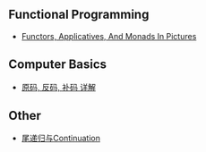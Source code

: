 ## Functional Programming

- [Functors, Applicatives, And Monads In Pictures](http://adit.io/posts/2013-04-17-functors,_applicatives,_and_monads_in_pictures.html)

## Computer Basics
- [原码, 反码, 补码 详解](https://www.cnblogs.com/zhangziqiu/archive/2011/03/30/computercode.html)

## Other
- [尾递归与Continuation](http://blog.zhaojie.me/2009/03/tail-recursion-and-continuation.html)